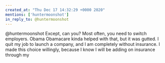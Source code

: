```yaml
---
created_at: "Thu Dec 17 14:32:29 +0000 2020"
mentions: ['huntermoonshot']
in_reply_to: @huntermoonshot
---
```


@huntermoonshot Except, can you? Most often, you need to switch employers. Obama Obamacare kinda helped with that, but it was gutted. I quit my job to launch a company, and I am completely without insurance. I made this choice willingly, because I know I will be adding on insurance through my